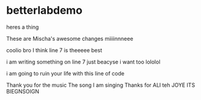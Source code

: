 # betterlabdemo
heres a thing

These are Mischa's awesome changes
miiiinnneee

coolio bro I think line 7 is theeeee best

i am writing something on line 7 just beacyse i want too lololol

i am going to ruin your life with this line of code

Thank you for the music
  The song I am singing
    Thanks for ALl teh JOYE ITS BIEGNSOIGN 
